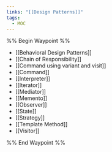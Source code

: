 ```yaml
---
links: "[[Design Patterns]]"
tags:
  - MOC
---
```


%% Begin Waypoint %%
- [[Behavioral Design Patterns]]
- [[Chain of Responsibility]]
- [[Command using variant and visit]]
- [[Command]]
- [[Interpreter]]
- [[Iterator]]
- [[Mediator]]
- [[Memento]]
- [[Observer]]
- [[State]]
- [[Strategy]]
- [[Template Method]]
- [[Visitor]]

%% End Waypoint %%
